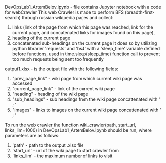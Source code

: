 DevOpsLab1_ArtemBelov.ipynb - file contains Jupyter notebook with a code for webCrawler
This web Crawler is made to perform BFS (breadth-first-search) through russian wikipedia pages and collect: 
1) links (link of the page from which this page was reached, link for the current page, and concatenated links for images found on this page),
2) heading of the current page
3) concatenated sub-headings on the current page
It does so by utilizing python librarier 'requests' and 'bs4' with a 'sleep_time' variable defined before functions, used in time.sleep(sleep_time) function call to prevent too much requests being sent too frequently

output1.xlsx - is the output file with the following fields:
1) "prev_page_link" - wiki page from which current wiki page was accessed
2) "current_page_link" - link of the current wiki page
3) "heading" - heading of the wiki page
4) "sub_headings" - sub headings from the wiki page concattenated with ' ; '
5) "images" - links to images on the current wiki page concattenated with ' ; '

To run the web crawler the function wiki_crawler(path, start_url, links_lim=1000) in DevOpsLab1_ArtemBelov.ipynb should be run, where parameters are as follows:
1) 'path' - path to the output .xlsx file
2) 'start_url' - url of the wiki page to start crawler from
3) 'links_lim' - the maximum number of links to visit

